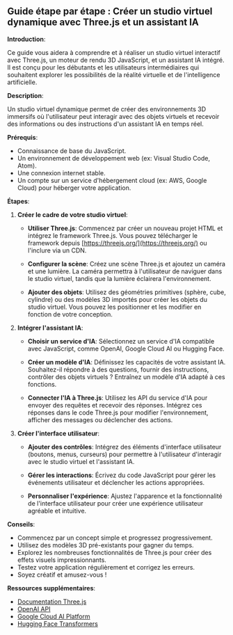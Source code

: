 ##  Guide étape par étape : Créer un studio virtuel dynamique avec Three.js et un assistant IA

**Introduction**:

Ce guide vous aidera à comprendre et à réaliser un studio virtuel interactif avec Three.js, un moteur de rendu 3D JavaScript, et un assistant IA intégré. Il est conçu pour les débutants et les utilisateurs intermédiaires qui souhaitent explorer les possibilités de la réalité virtuelle et de l'intelligence artificielle.

**Description**:

Un studio virtuel dynamique permet de créer des environnements 3D immersifs où l'utilisateur peut interagir avec des objets virtuels et recevoir des informations ou des instructions d'un assistant IA en temps réel. 

**Prérequis**:

* Connaissance de base du JavaScript.
* Un environnement de développement web (ex: Visual Studio Code, Atom).
* Une connexion internet stable.
* Un compte sur un service d'hébergement cloud (ex: AWS, Google Cloud) pour héberger votre application.

**Étapes**:

1. **Créer le cadre de votre studio virtuel**:

   * **Utiliser Three.js**: Commencez par créer un nouveau projet HTML et intégrez le framework Three.js. Vous pouvez télécharger le framework depuis [https://threejs.org/](https://threejs.org/) ou l'inclure via un CDN.

   * **Configurer la scène**:  Créez une scène Three.js et ajoutez un caméra et une lumière. La caméra permettra à l'utilisateur de naviguer dans le studio virtuel, tandis que la lumière éclairera l'environnement.

   * **Ajouter des objets**:  Utilisez des géométries primitives (sphère, cube, cylindre) ou des modèles 3D importés pour créer les objets du studio virtuel. Vous pouvez les positionner et les modifier en fonction de votre conception.

2. **Intégrer l'assistant IA**:

   * **Choisir un service d'IA**:  Sélectionnez un service d'IA compatible avec JavaScript, comme OpenAI, Google Cloud AI ou Hugging Face.

   * **Créer un modèle d'IA**:  Définissez les capacités de votre assistant IA. Souhaitez-il répondre à des questions, fournir des instructions, contrôler des objets virtuels ? Entraînez un modèle d'IA adapté à ces fonctions.

   * **Connecter l'IA à Three.js**:  Utilisez les API du service d'IA pour envoyer des requêtes et recevoir des réponses. Intégrez ces réponses dans le code Three.js pour modifier l'environnement, afficher des messages ou déclencher des actions.

3. **Créer l'interface utilisateur**:

   * **Ajouter des contrôles**:  Intégrez des éléments d'interface utilisateur (boutons, menus, curseurs) pour permettre à l'utilisateur d'interagir avec le studio virtuel et l'assistant IA.

   * **Gérer les interactions**:  Écrivez du code JavaScript pour gérer les événements utilisateur et déclencher les actions appropriées.

   * **Personnaliser l'expérience**:  Ajustez l'apparence et la fonctionnalité de l'interface utilisateur pour créer une expérience utilisateur agréable et intuitive.

**Conseils**:

* Commencez par un concept simple et progressez progressivement.
* Utilisez des modèles 3D pré-existants pour gagner du temps.
* Explorez les nombreuses fonctionnalités de Three.js pour créer des effets visuels impressionnants.
* Testez votre application régulièrement et corrigez les erreurs.
* Soyez créatif et amusez-vous !

**Ressources supplémentaires**:

* [Documentation Three.js](https://threejs.org/docs/)
* [OpenAI API](https://platform.openai.com/docs/api-reference)
* [Google Cloud AI Platform](https://cloud.google.com/ai-platform/)
* [Hugging Face Transformers](https://huggingface.co/docs/transformers/index)



